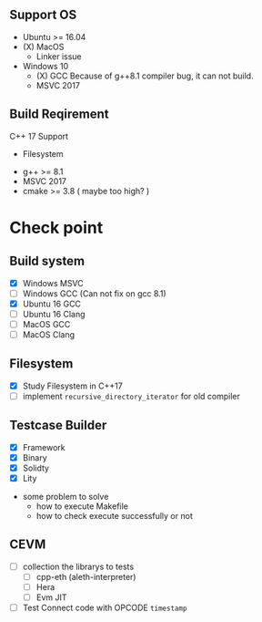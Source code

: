 ## Support OS

* Ubuntu >= 16.04
* (X) MacOS 
    * Linker issue 
* Windows 10
    * (X) GCC Because of g++8.1 compiler bug, it can not build. 
    * MSVC 2017

## Build Reqirement

C++ 17 Support
 - Filesystem

* g++ >= 8.1
* MSVC 2017
* cmake >= 3.8 ( maybe too high? )


# Check point

## Build system

- [x] Windows MSVC
- [ ] Windows GCC (Can not fix on gcc 8.1)
- [x] Ubuntu 16 GCC
- [ ] Ubuntu 16 Clang
- [ ] MacOS GCC
- [ ] MacOS Clang

## Filesystem

- [x] Study Filesystem in C++17
- [ ] implement `recursive_directory_iterator` for old compiler

## Testcase Builder

- [x] Framework
- [x] Binary
- [x] Solidty
- [x] Lity

* some problem to solve
    * how to execute Makefile
    * how to check execute successfully or not


## CEVM

- [ ] collection the librarys to tests
    - [ ] cpp-eth (aleth-interpreter)
    - [ ] Hera
    - [ ] Evm JIT
- [ ] Test Connect code with OPCODE `timestamp`